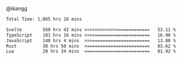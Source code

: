 @ikangg
<!--START_SECTION:waka-->

```txt
Total Time: 1,065 hrs 16 mins

Svelte        569 hrs 42 mins >>>>>>>>>>>>>============   53.11 %
TypeScript    181 hrs 16 mins >>>>=====================   16.90 %
JavaScript    148 hrs 4 mins  >>>======================   13.80 %
Rust          38 hrs 50 mins  >========================   03.62 %
Lua           20 hrs 34 mins  =========================   01.92 %
```

<!--END_SECTION:waka-->
